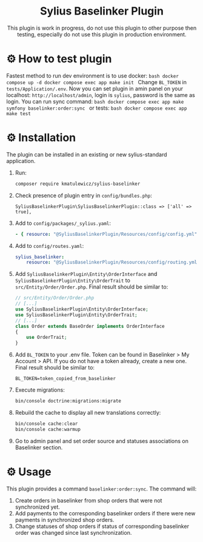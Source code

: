 <h1 align="center">Sylius Baselinker Plugin</h1>


<p align="center">This plugin is work in progress, do not use this plugin to other purpose then testing, especially do not use this plugin in production environment.</p>

⚙️ How to test plugin
====================
Fastest method to run dev environment is to use docker:
    ```bash
    docker compose up -d
    docker compose exec app make init
    ```
Change `BL_TOKEN` in `tests/Application/.env`.
Now you can set plugin in amin panel on your localhost: `http://localhost/admin`, login is `sylius`, password is the same as login. You can run sync command:
    ```bash
    docker compose exec app make symfony baselinker:order:sync
    ```
or tests:
    ```bash
    docker compose exec app make test
    ```

⚙️ Installation
===============
The plugin can be installed in an existing or new sylius-standard application.

1. Run:

    ```bash
    composer require kmatulewicz/sylius-baselinker
    ```

2. Check presence of plugin entry in `config/bundles.php`:

    ```
    SyliusBaselinkerPlugin\SyliusBaselinkerPlugin::class => ['all' => true],
    ```

3. Add to `config/packages/_sylius.yaml`: 
    
    ```yaml
    - { resource: "@SyliusBaselinkerPlugin/Resources/config/config.yml" }
    ```

4. Add to `config/routes.yaml`:

    ```yaml
    sylius_baselinker:
        resource: "@SyliusBaselinkerPlugin/Resources/config/routing.yml"
    ```

5. Add `SyliusBaselinkerPlugin\Entity\OrderInterface` and `SyliusBaselinkerPlugin\Entity\OrderTrait` to `src/Entity/Order/Order.php`. Final result should be similar to:

    ```php
    // src/Entity/Order/Order.php
    // [...]
    use SyliusBaselinkerPlugin\Entity\OrderInterface;
    use SyliusBaselinkerPlugin\Entity\OrderTrait;
    // [...]
    class Order extends BaseOrder implements OrderInterface
    {
        use OrderTrait;
    }
    ```

6. Add `BL_TOKEN` to your .env file. Token can be found in Baselinker > My Account > API. If you do not have a token already, create a new one. Final result should be similar to:

    ```
    BL_TOKEN=token_copied_from_baselinker
    ```

7. Execute migrations:

    ```bash
    bin/console doctrine:migrations:migrate
    ```

8. Rebuild the cache to display all new translations correctly:

    ```bash
    bin/console cache:clear
    bin/console cache:warmup
   ```

9. Go to admin panel and set order source and statuses associations on Baselinker section.

⚙️ Usage
========

This plugin provides a command `baselinker:order:sync`. The command will:
1. Create orders in baselinker from shop orders that were not synchronized yet.
2. Add payments to the corresponding baselinker orders if there were new payments in synchronized shop orders.
3. Change statuses of shop orders if status of corresponding baselinker order was changed since last synchronization.
